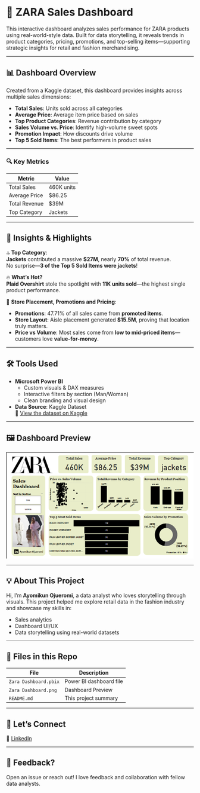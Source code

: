 # 👗 ZARA Sales Dashboard

This interactive dashboard analyzes sales performance for ZARA products using real-world-style data. Built for data storytelling, it reveals trends in product categories, pricing, promotions, and top-selling items—supporting strategic insights for retail and fashion merchandising.

---

## 📊 Dashboard Overview

Created from a Kaggle dataset, this dashboard provides insights across multiple sales dimensions:

- **Total Sales**: Units sold across all categories
- **Average Price**: Average item price based on sales
- **Top Product Categories**: Revenue contribution by category
- **Sales Volume vs. Price**: Identify high-volume sweet spots
- **Promotion Impact**: How discounts drive volume
- **Top 5 Sold Items**: The best performers in product sales

---

### 🔍 Key Metrics

| Metric             | Value     |
|--------------------|-----------|
| Total Sales        | 460K units |
| Average Price      | $86.25     |
| Total Revenue      | $39M       |
| Top Category       | Jackets    |

---

## 🧵 Insights & Highlights

🔝 **Top Category**:  
**Jackets** contributed a massive **$27M**, nearly **70%** of total revenue.  
No surprise—**3 of the Top 5 Sold Items were jackets**!

🔥 **What’s Hot?**  
**Plaid Overshirt** stole the spotlight with **11K units sold**—the highest single product performance.

🛒 **Store Placement, Promotions and Pricing**:
- **Promotions**: 47.71% of all sales came from **promoted items**.
- **Store Layout**: Aisle placement generated **$15.5M**, proving that location truly matters.
- **Price vs Volume**: Most sales come from **low to mid-priced items**—customers love **value-for-money**.

---

## 🛠️ Tools Used

- **Microsoft Power BI**
  - Custom visuals & DAX measures
  - Interactive filters by section (Man/Woman)
  - Clean branding and visual design
- **Data Source**: Kaggle Dataset  
  📂 [View the dataset on Kaggle](https://www.kaggle.com/datasets/xontoloyo/data-penjualan-zara/data)

---

## 🖼️ Dashboard Preview

![ZARA Dashboard](Zara%20Dashboard.png)

---

## 💡 About This Project

Hi, I’m **Ayomikun Ojueromi**, a data analyst who loves storytelling through visuals. This project helped me explore retail data in the fashion industry and showcase my skills in:

- Sales analytics
- Dashboard UI/UX
- Data storytelling using real-world datasets

---

## 📁 Files in this Repo

| File | Description |
|------|-------------|
| `Zara Dashboard.pbix` | Power BI dashboard file |
| `Zara Dashboard.png` | Dashboard Preview |
| `README.md` | This project summary |

---

## 🤝 Let’s Connect

📍 [LinkedIn](https://www.linkedin.com/in/aojueromi)

---

## 💬 Feedback?

Open an issue or reach out! I love feedback and collaboration with fellow data analysts.
